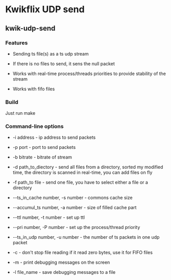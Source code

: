# Kwikflix UDP send
## kwik-udp-send

### Features

* Sending ts file(s) as a ts udp stream

* If there is no files to send, it sens the null packet

* Works with real-time process/threads priorities to provide stability of the stream

* Works with fifo files

### Build

Just run make

### Command-line options

* -i address - ip address to send packets

* -p port - port to send packets

* -b bitrate - bitrate of stream

* -d path_to_diectory - send all files from a directory, sorted my modified time, the directory is scanned in real-time, you can add files on fly

* -f path_to file - send one file, you have to select either a file or a directory

* --ts_in_cache number, -s number - commons cache size

* --accumul_ts number, -a number - size of filled cache part

* --ttl number, -t number - set up ttl

* --pri number, -P number - set up the process/thread priority

* --ts_in_udp number, -u number - the number of ts packets in one udp packet

* -c - don't stop file reading if it read zero bytes, use it for FIFO files

* -m - print debugging messages on the screen

* -l file_name - save debugging messages to a file 




